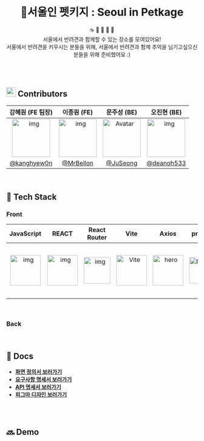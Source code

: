 <br/>

<h1 align="center">📍서울인 펫키지 : Seoul in Petkage</h1>
<p align="center">☕️ 🍳 🏥 🏡 🎸
  <br/>서울에서 반려견과 함께할 수 있는 장소를 모여있어요! <br/>
    서울에서 반려견을 키우시는 분들을 위해, 서울에서 반려견과 함께 추억을 님기고싶으신 분들을 위해 준비했어요 :)</p>
    
<br/>
<br/>


## <img src="https://media.giphy.com/media/hvRJCLFzcasrR4ia7z/giphy.gif" width="25px"> Contributors

|                       강혜원 (FE 팀장)                       |                         이종원 (FE)                          |                         문주성 (BE)                          |                         오진현 (BE)                          |
| :----------------------------------------------------------: | :----------------------------------------------------------: | :----------------------------------------------------------: | :----------------------------------------------------------: |
| <img src="https://avatars.githubusercontent.com/u/104333249?v=4" alt="img" width="100" /> | <img src="https://avatars.githubusercontent.com/u/104333083?v=4" alt="img" width="100" /> | <img src="https://avatars.githubusercontent.com/u/53209324?v=4" alt="Avatar" width="100" /> | <img src="https://avatars.githubusercontent.com/u/104333026?v=4 alt=" alt="img" title="img" width="100;" /> |
|         [@kanghyew0n](https://github.com/kanghyew0n)         |           [@MrBellon](https://github.com/MrBellon)           |            [@JuSeong](https://github.com/JuSeong1130)             |         [@deanoh533](https://github.com/deanoh533)         |

<br/>

## 👾 Tech Stack
### Front


|                          JavaScript                          |                            REACT                             |                      React<br />Router                       |                             Vite                             |                            Axios                             |                           prettier                           |                    Styled<br />Component                     |                           Zustand                            |
| :----------------------------------------------------------: | :----------------------------------------------------------: | :----------------------------------------------------------: | :----------------------------------------------------------: | :----------------------------------------------------------: | :----------------------------------------------------------: | :----------------------------------------------------------: | :----------------------------------------------------------: |
| <img src="https://t1.daumcdn.net/cfile/tistory/2149683A58CA6BF313" alt="img" width="80" /> | <img src="https://cdn.discordapp.com/attachments/981829325018001499/1025803392729219143/React-icon.svg.png" alt="img" width="80" /> | <img src="https://cdn.discordapp.com/attachments/981829325018001499/1025803451655004281/6df7fbac135f3406.png" alt="img" width="70" /> | <img src="https://vitejs-kr.github.io/logo-with-shadow.png" alt="Vite" width="80" /> | <img src="https://yamoo9.github.io/axios/Ax.png" alt="hero" width="80" /> | <img src="https://prettier.io/icon.png" alt="Prettier" width="70" /> | <img src="https://i.ibb.co/ydkG6cv/img.png" alt="styled-components logo" width="70" /> | <img src="https://velog.velcdn.com/post-images/augusty/7dc27aa0-0563-11ea-8b40-6b6b6ae34645/bear.png" alt="post-thumbnail" width="140"> |

<br/>

### Back




<br/>

## 📝 Docs
- **[화면 정의서 보러가기](https://www.notion.so/Main-Project-bc9c1e30eeb64355afc1e8c71ec82dbb)**
- **[요구사항 명세서 보러가기](https://www.notion.so/Main-Project-fdef6145d6414d4a9278b89b65e5214b)**
- **[API 명세서 보러가기](https://www.notion.so/Main-Project-API-7dd600edfced4bfda12f17ab503b590f)**
- **[피그마 디자인 보러가기](https://www.figma.com/file/9ELwRLq7RbeH1Zf5kdmqZ5/%EC%82%AC%ED%8C%8C%EB%A6%AC-%EB%94%94%EC%9E%90%EC%9D%B8?node-id=0%3A1)**
<br/>





<br/>

## 🔜 Demo



<br/>
<br/>
